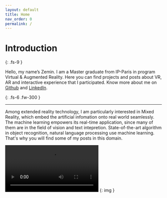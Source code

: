 ```yaml
---
layout: default
title: Home
nav_order: 0
permalink: /
---
```


# Introduction
{: .fs-9 }

Hello, my name’s Zemin. I am a Master graduate from IP-Paris in program Virtual & Augmented Reality. Here you can find projects and posts about VR, AR and interactive experience that I participated. Know more about me on [Github](https://github.com/zemin-xu) and [LinkedIn](https://www.linkedin.com/in/zemin-xu/).

{: .fs-6 .fw-300 }

---

Among extended reality technology, I am particularly interested in Mixed Reality, which embed the artificial infomation onto real world seamlessly. The machine learning empowers its real-time application, since many of them are in the field of vision and text intepretion. State-of-the-art algorithm in object recognition, natural language processing use machine learning. That's why you will find some of my posts in this domain.


<video id="player" playsinline controls >
<source src= "https://raw.githubusercontent.com/zemin-xu/zemin-xu.github.io/master/assets/videos/revive_art.mp4" type="video/mp4" />
</video>
{: img }
